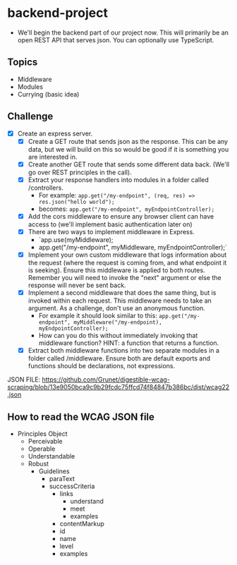 # backend-project

- We'll begin the backend part of our project now. This will primarily be an open REST API that serves json. You can optionally use TypeScript.

## Topics

- Middleware
- Modules
- Currying (basic idea)

## Challenge

- [x] Create an express server.
  - [x] Create a GET route that sends json as the response. This can be any data, but we will build on this so would be good if it is something you are interested in.
  - [x] Create another GET route that sends some different data back. (We'll go over REST principles in the call).
  - [x] Extract your response handlers into modules in a folder called /controllers.
    - For example: `app.get("/my-endpoint", (req, res) => res.json("hello world");`
    - becomes: `app.get("/my-endpoint", myEndpointController);`
  - [x] Add the cors middleware to ensure any browser client can have access to (we'll implement basic authentication later on)
  - [x] There are two ways to implement middleware in Express.
    - `app.use(myMiddleware);
    - app.get("/my-endpoint", myMiddleware, myEndpointController);`
  - [x] Implement your own custom middleware that logs information about the request (where the request is coming from, and what endpoint it is seeking). Ensure this middleware is applied to both routes. Remember you will need to invoke the "next" argument or else the response will never be sent back.
  - [x] Implement a second middleware that does the same thing, but is invoked within each request. This middleware needs to take an argument. As a challenge, don't use an anonymous function.
    - For example it should look similar to this: `app.get("/my-endpoint", myMiddleware("/my-endpoint), myEndpointController);`
    - How can you do this without immediately invoking that middleware function? HINT: a function that returns a function.
  - [x] Extract both middleware functions into two separate modules in a folder called /middleware. Ensure both are default exports and functions should be declarations, not expressions.

JSON FILE: https://github.com/Grunet/digestible-wcag-scraping/blob/13e9050bca9c9b29fcdc75ffcd74f84847b386bc/dist/wcag22.json

## How to read the WCAG JSON file

- Principles Object
  - Perceivable
  - Operable
  - Understandable
  - Robust
    - Guidelines
      - paraText
      - successCriteria
        - links
          - understand
          - meet
          - examples
        - contentMarkup
        - id
        - name
        - level
        - examples

